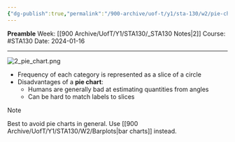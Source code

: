```yaml
---
{"dg-publish":true,"permalink":"/900-archive/uof-t/y1/sta-130/w2/pie-charts/","created":"2024-01-16T17:35:20.208-08:00","updated":"2024-01-16T20:57:54.411-08:00"}
---
```


**Preamble**
Week: [[900 Archive/UofT/Y1/STA130/_STA130 Notes\|2]]
Course: #STA130
Date: 2024-01-16

---

![2_pie_chart.png](/img/user/900%20Archive/UofT/Y1/Files/STA130/2_pie_chart.png)

- Frequency of each category is represented as a slice of a circle
- Disadvantages of a **pie chart**:
	- Humans are generally bad at estimating quantities from angles
	- Can be hard to match labels to slices

> [!note]
> Best to avoid pie charts in general. Use [[900 Archive/UofT/Y1/STA130/W2/Barplots\|bar charts]] instead.

